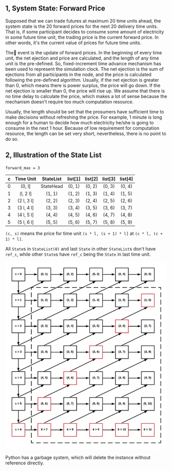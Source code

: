
## 1,  System State: Forward Price

Supposed that we can trade futures at maximum 20 time units ahead, the system state is the 20 forward prices for the next 20 delivery time units. That is, if some participant decides to consume some amount of electricity in some future time unit, the trading price is the current forward price. In other words, it's the current value of prices for future time units.

The event is the update of forward prices. In the beginning of every time unit, the net ejection and price are calculated, and the length of any time unit is the pre-defined. So, fixed-increment time advance mechanism has been used to represent the simulation clock. The net ejection is the sum of ejections from all participants in the node, and the price is calculated following the pre-defined algorithm. Usually, if the net ejection is greater than 0, which means there is power surplus, the price will go down. If the net ejection is smaller than 0, the price will rise up. We assume that there is no time delay to calculate the price, which makes a lot of sense because the mechanism doesn't require too much computation resource.

Usually, the length should be set that the prosumers have sufficient time to make decisions without refreshing the price. For example, 1 minute is long enough for a human to decide how much electricity he/she is going to consume in the next 1 hour. Because of low requirement for computation resource, the length can be set very short, nevertheless, there is no point to do so.

## 2,  Illustration of the State List

`forward_max = 3`

|  c  | Time Unit  | StateList | list[1] | list[2] | list[3] | list[4] |
|:---:|:----------:|:---------:|:-------:|:-------:|:-------:|:-------:|
|  0  |   (0, l]   | StateHead | (0, 1)  | (0, 2)  | (0, 3)  | (0, 4)  |
|  1  |  (l, 2 l]  |  (1, 1)   | (1, 2)  | (1, 3)  | (1, 4)  | (1, 5)  |
|  2  | (2 l, 3 l] |  (2, 2)   | (2, 3)  | (2, 4)  | (2, 5)  | (2, 6)  |
|  3  | (3 l, 4 l] |  (3, 3)   | (3, 4)  | (3, 5)  | (3, 6)  | (3, 7)  |
|  4  | (4 l, 5 l] |  (4, 4)   | (4, 5)  | (4, 6)  | (4, 7)  | (4, 8)  |
|  5  | (5 l, 6 l] |  (5, 5)   | (5, 6)  | (5, 7)  | (5, 8)  | (5, 9)  |

`(c, s)` means the price for time unit `(s * l, (s + 1) * l]` at `(c * l, (c + 1) * l]`.

All `State`s in `StateList(0)` and last `State` in other `StateList`s don't have `ref_c`, while other `State`s have `ref_c` being the `State` in last time unit.

![Illustration of the State List](../images/12.png)

Python has a garbage system, which will delete the instance without reference directly.
